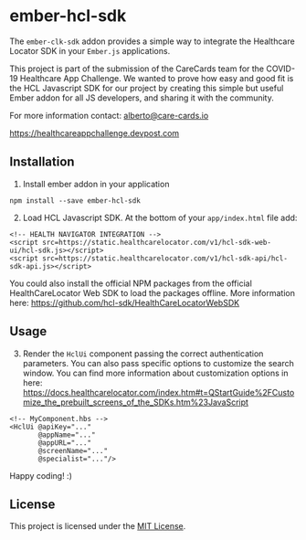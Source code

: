 ember-hcl-sdk
==============================================================================

The `ember-clk-sdk` addon provides a simple way to integrate the Healthcare
Locator SDK in your `Ember.js` applications.

This project is part of the submission of the CareCards team for the COVID-19
Healthcare App Challenge. We wanted to prove how easy and good fit is the HCL
Javascript SDK for our project by creating this simple but useful Ember addon
for all JS developers, and sharing it with the community.

For more information contact: alberto@care-cards.io

https://healthcareappchallenge.devpost.com

Installation
------------------------------------------------------------------------------
1. Install ember addon in your application

```
npm install --save ember-hcl-sdk
```
2. Load HCL Javascript SDK. At the bottom of your `app/index.html` file add:

```
<!-- HEALTH NAVIGATOR INTEGRATION -->
<script src=https://static.healthcarelocator.com/v1/hcl-sdk-web-ui/hcl-sdk.js></script>
<script src=https://static.healthcarelocator.com/v1/hcl-sdk-api/hcl-sdk-api.js></script>
```

You could also install the official NPM packages from the official HealthCareLocator Web SDK to load the packages offline. More information here:
https://github.com/hcl-sdk/HealthCareLocatorWebSDK

Usage
------------------------------------------------------------------------------

3. Render the `HclUi` component passing the correct authentication parameters. You can also pass specific options to customize the
   search window. You can find more information about customization options in here: https://docs.healthcarelocator.com/index.htm#t=QStartGuide%2FCustomize_the_prebuilt_screens_of_the_SDKs.htm%23JavaScript

```
<!-- MyComponent.hbs -->
<HclUi @apiKey="..."
       @appName="..."
       @appURL="..."
       @screenName="..."
       @specialist="..."/>
```

Happy coding! :)

License
------------------------------------------------------------------------------

This project is licensed under the [MIT License](LICENSE.md).
